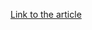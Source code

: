 [Link to the article](https://zscaler.com/blogs/security-research/danabot-launches-ddos-attack-against-ukrainian-ministry-defense)
